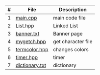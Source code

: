 | # | File | Description |
| :----: | ------ | ----------- |
| 1 | [main.cpp](https://github.com/JoshCAtl/3013-Algorithms-Cupp/blob/main/Assignments/P02/main.cpp)| main code file
| 2 | [List.hpp](https://github.com/JoshCAtl/3013-Algorithms-Cupp/blob/main/Assignments/P02/List.hpp)| Linked List
| 3 |[banner.txt]()| Banner page
| 4 |[mygetch.hpp]()|get character file
| 5 |[termcolor.hpp]()|changes colors
| 6 |[timer.hpp]()|timer 
| 7 |[dictionary.txt]()|dictionary
